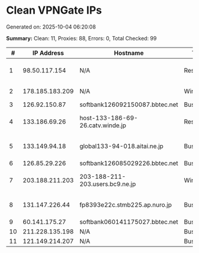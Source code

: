 # Clean VPNGate IPs
Generated on: 2025-10-04 06:20:08

**Summary:** Clean: 11, Proxies: 88, Errors: 0, Total Checked: 99

| # | IP Address | Hostname | Type | Country | Provider |
|---|------------|----------|------|---------|----------|
| 1 | 98.50.117.154 | N/A | Residential | US | Comcast Cable Communications, LLC |
| 2 | 178.185.183.209 | N/A | Wireless | RU | PJSC Rostelecom |
| 3 | 126.92.150.87 | softbank126092150087.bbtec.net | Business | JP | SoftBank Corp. |
| 4 | 133.186.69.26 | host-133-186-69-26.catv.winde.jp | Residential | JP | Hamamatsu Cable Television .Inc |
| 5 | 133.149.94.18 | global133-94-018.aitai.ne.jp | Business | JP | Community Network Center Inc. |
| 6 | 126.85.29.226 | softbank126085029226.bbtec.net | Business | JP | SoftBank Corp. |
| 7 | 203.188.211.203 | 203-188-211-203.users.bc9.ne.jp | Wireless | JP | kanuma cable television Corporation |
| 8 | 131.147.226.44 | fp8393e22c.stmb225.ap.nuro.jp | Business | JP | Sony Network Communications Inc. |
| 9 | 60.141.175.27 | softbank060141175027.bbtec.net | Business | JP | SoftBank Corp. |
| 10 | 211.228.135.198 | N/A | Business | KR | Korea Telecom |
| 11 | 121.149.214.207 | N/A | Business | KR | Korea Telecom |
